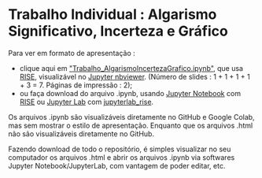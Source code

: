 # Trabalho Individual : Algarismo Significativo, Incerteza e Gráfico

Para ver em formato de apresentação :

- clique aqui em ["Trabalho_AlgarismoIncertezaGrafico.ipynb"](https://nbviewer.jupyter.org/format/slides/github/rcolistete/Fisica_Experimental_II_UFES_Alegre/blob/main/Trabalhos/Algarismo_Incerteza_Grafico/Trabalho_AlgarismoIncertezaGrafico.ipynb?flush_cache=true#/), que usa [RISE](https://rise.readthedocs.io/), visualizável no [Jupyter nbviewer](https://nbviewer.jupyter.org/). (Número de slides : 1 + 1 + 1 + 1 + 3 = 7. Páginas de impressão : 2);
- ou faça download do arquivo .ipynb, usando [Jupyter Notebook](https://jupyter.org/) com [RISE](https://rise.readthedocs.io/) ou [Jupyter Lab](https://jupyter.org/) com [jupyterlab_rise](https://github.com/jupyterlab-contrib/rise).

Os arquivos .ipynb são visualizáveis diretamente no GitHub e Google Colab, mas sem mostrar o estilo de  apresentação. Enquanto que os arquivos .html não são visualizáveis diretamente no GitHub.

Fazendo download de todo o repositório, é simples visualizar no seu computador os arquivos .html e abrir os arquivos .ipynb via softwares Jupyter Notebook/JupyterLab, com vantagem de poder editar, etc.